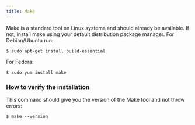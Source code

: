 ```yaml
---
title: Make
---
```


Make is a standard tool on Linux systems and should already be available.
If not, install make using your default distribution package manager.
For Debian/Ubuntu run:

```shell
$ sudo apt-get install build-essential
```

For Fedora:

```shell
$ sudo yum install make
```


### How to verify the installation

This command should give you the version of the Make tool and not throw errors:

```shell
$ make --version
```
